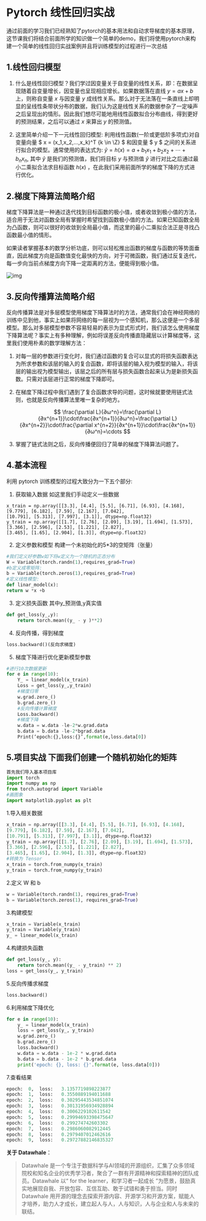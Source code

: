 # Pytorch 线性回归实战

通过前面的学习我们已经熟知了pytorch的基本用法和自动求导梯度的基本原理，这节课我们将结合前面所学的知识做一个简单的demo，我们将使用pytorch来构建一个简单的线性回归实战案例并且将训练模型的过程进行一次总结

## 1.线性回归模型

1. 什么是线性回归模型？我们学过因变量关于自变量的线性关系，即：在数据呈现随着自变量增长，因变量也呈现相应增长。如果数据落在直线 $y =  ax+b$ 上，则称自变量 $x$ 与因变量 $y$ 成线性关系。那么对于无法落在一条直线上却明显的呈线性条带状分布的数据，我们认为这是线性关系的数据参杂了一定噪声之后呈现出的情形。因此我们想尽可能地用线性函数拟合分布曲线，得到更好的预测结果，之后可以通过 $x$ 来算出 $y$ 的预测值。

2. 这里简单介绍一下一元线性回归模型: 利用线性函数(一阶或更低阶多项式)对自变量向量 $ x = (x_1,x_2,...,x_k)^T \{k \in \Z\} $ 和因变量 $ y $ 之间的关系进行拟合的模型。通常使用的表达式为: $\hat y = h(x) = a + b_1x_1 + b_2x_2 + \cdots + b_nx_n$,  其中 $\hat y$ 是我们的预测值，我们将目标 $y$ 与预测值 $\hat y$ 进行对比之后通过最小二乘拟合法求目标函数 $h(x)$ ，在此我们采用前面所学的梯度下降的方式进行优化。

## 2.梯度下降算法简略介绍

梯度下降算法是一种通过迭代找到目标函数的极小值，或者收敛到极小值的方法，适合用于无法对函数全局有掌握时希望找到函数极小值的方法。如果已知函数全局为凸函数，则可以很好的收敛到全局最小值，而这里的最小二乘拟合法正是寻找凸函数最小值的情形。

如果读者掌握基本的数学分析功底，则可以轻松推出函数的梯度与函数的等势面垂直，因此梯度方向是函数值变化最快的方向，对于可微函数，我们通过反复迭代，每一步向当前点梯度方向下降一定距离的方法，便能得到极小值。

![img](https://images2015.cnblogs.com/blog/1042406/201610/1042406-20161017221342935-1872962415.png)

## 3.反向传播算法简略介绍

反向传播算法是对多层模型使用梯度下降算法时的方法，通常我们会在神经网络的训练中见到他，事实上如果将网络的每一层视为一个感知机，那么这便是一个多层模型。那么对多层模型参数不容易轻易的表示为显式形式时，我们该怎么使用梯度下降算法呢？事实上有多种理解，例如将误差反向传播直隐藏层以计算梯度等，这里我们使用朴素的数学理解方法：

1. 对每一层的参数进行变化时，我们通过函数的复合可以显式的将损失函数表达为所求参数和该层的输入的复合函数，即将该层的输入视为模型的输入，将该层的输出视为模型输出，该层之后的所有层与损失函数合起来认为是新损失函数。只需对该层进行正常的梯度下降即可。

2. 在梯度下降过程中我们遇到了复合函数求导的问题，这时候就要使用链式法则，也就是反向传播算法里唯一复杂的地方。

   $$
   \frac{\partial L}{∂ω^n}=\frac{\partial L}{∂x^{n+1}}\cdot\frac{∂x^{n+1}}{∂ω^n}=\frac{\partial L}{∂x^{n+2}}\cdot\frac{\partial x^{n+2}}{∂x^{n+1}}\cdot\frac{∂x^{n+1}}{∂ω^n}=\cdots
   $$

3. 掌握了链式法则之后，反向传播便回归了简单的梯度下降算法问题了。

## 4.基本流程

利用 pytorch 训练模型的过程大致分为一下五个部分: 

1. 获取输入数据 如这里我们手动定义一些数据

```
x_train = np.array([[3.3], [4.4], [5.5], [6.71], [6.93], [4.168], 
[9.779], [6.182], [7.59], [2.167], [7.042], 
[10.791], [5.313], [7.997], [3.1]], dtype=np.float32) 
y_train = np.array([[1.7], [2.76], [2.09], [3.19], [1.694], [1.573], 
[3.366], [2.596], [2.53], [1.221], [2.827], 
[3.465], [1.65], [2.904], [1.3]], dtype=np.float32)
```

2. 定义参数和模型 构建一个未初始化的5*3的空矩阵（张量）

```python
#我们定义好参数w如下将w定义为一个随机的正态分布
W = Variable(torch.randn(1),requires_grad=True)
#b定义成零矩阵:
b = Variable(torch.zeros(1),requires_grad=True)
#定义线性模型:
def linar_model(x):
return w *x +b
```

3. 定义损失函数 其中y_预测值,y真实值

```python
def get_loss(y_,y):
	return torch.mean((y_ - y )**2)
```

4. 反向传播，得到梯度

```python
loss.backward()(反向求梯度)
```

5. 梯度下降进行优化更新模型参数

```python
#进行10次数据更新
for e in range(10):
	Y_ = linear_model(x_train)
	Loss = get_loss(y_,y_train)
    #梯度归零
	w.grad.zero_()
    b.grad.zero_()
    #反向传播计算梯度
    Loss.backward()
    #梯度下降
    w.data = w.data -le-2*w.grad.data
    b.data = b.data -le-2*bgrad.data
    Print(‘epoch:{},loss:{}’,format(e,loss.data[0])
```

## 5.项目实战 下面我们创建一个随机初始化的矩阵

```python
首先我们导入基本项目库
import torch 
import numpy as np 
from torch.autograd import Variable
#画图象
import matplotlib.pyplot as plt
```

1.导入相关数据

```python
x_train = np.array([[3.3], [4.4], [5.5], [6.71], [6.93], [4.168], 
[9.779], [6.182], [7.59], [2.167], [7.042], 
[10.791], [5.313], [7.997], [3.1]], dtype=np.float32) 
y_train = np.array([[1.7], [2.76], [2.09], [3.19], [1.694], [1.573], 
[3.366], [2.596], [2.53], [1.221], [2.827], 
[3.465], [1.65], [2.904], [1.3]], dtype=np.float32)
#转换为 Tensor
x_train = torch.from_numpy(x_train) 
y_train = torch.from_numpy(y_train)
```

2.定义 W 和 b

```python
w = Variable(torch.randn(1), requires_grad=True)
b = Variable(torch.zeros(1), requires_grad=True)
```

3.构建模型

```python
x_train = Variable(x_train) 
y_train = Variable(y_train)
y_ = linear_model(x_train)
```

4.构建损失函数

```python
def get_loss(y_, y): 
	return torch.mean((y_ - y_train) ** 2)
loss = get_loss(y_, y_train)
```

5.反向传播求梯度

```python
loss.backward()
```

6.利用梯度下降优化

```python
for e in range(10):
	y_ = linear_model(x_train) 
	loss = get_loss(y_, y_train) 
	w.grad.zero_()
	b.grad.zero_()
	loss.backward() 
	w.data = w.data - 1e-2 * w.grad.data
	b.data = b.data - 1e-2 * b.grad.data
	print('epoch: {}, loss: {}'.format(e, loss.data[0]))
```

7.查看结果

```python
epoch:	0,	loss:	3.1357719898223877
epoch:	1,	loss:	0.3550889194011688
epoch:	2,	loss:	0.30295443534851074
epoch:	3,	loss:	0.30131956934928894
epoch:	4,	loss:	0.3006229102611542
epoch:	5,	loss:	0.29994693398475647
epoch:	6,	loss:	0.299274742603302
epoch:	7,	loss:	0.2986060082912445
epoch:	8,	loss:	0.2979407012462616
epoch:	9,	loss:	0.29727882146835327
```

**关于 Datawhale**：

> Datawhale 是一个专注于数据科学与AI领域的开源组织，汇集了众多领域院校和知名企业的优秀学习者，聚合了一群有开源精神和探索精神的团队成员。Datawhale 以“ for the learner，和学习者一起成长 ”为愿景，鼓励真实地展现自我、开放包容、互信互助、敢于试错和勇于担当。同时 Datawhale   用开源的理念去探索开源内容、开源学习和开源方案，赋能人才培养，助力人才成长，建立起人与人，人与知识，人与企业和人与未来的联结。
